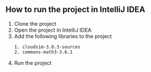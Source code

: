 ## How to run the project in IntelliJ IDEA

1. Clone the project
2. Open the project in IntelliJ IDEA
3. Add the following libraries to the project
    ```agsl
   1. cloudsim-3.0.3-sources
   2. commons-math3-3.6.1
   ```
4. Run the project